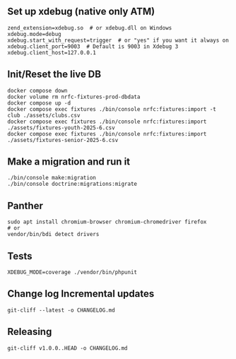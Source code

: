 ## Set up xdebug (native only ATM)

```shell
zend_extension=xdebug.so  # or xdebug.dll on Windows
xdebug.mode=debug
xdebug.start_with_request=trigger  # or "yes" if you want it always on
xdebug.client_port=9003  # Default is 9003 in Xdebug 3
xdebug.client_host=127.0.0.1
```

## Init/Reset the live DB

```shell
docker compose down
docker volume rm nrfc-fixtures-prod-dbdata
docker compose up -d
docker compose exec fixtures ./bin/console nrfc:fixtures:import -t club ./assets/clubs.csv
docker compose exec fixtures ./bin/console nrfc:fixtures:import ./assets/fixtures-youth-2025-6.csv
docker compose exec fixtures ./bin/console nrfc:fixtures:import ./assets/fixtures-senior-2025-6.csv
```

## Make a migration and run it

```shell
./bin/console make:migration
./bin/console doctrine:migrations:migrate
```

## Panther

```shell
sudo apt install chromium-browser chromium-chromedriver firefox
# or
vendor/bin/bdi detect drivers
```

## Tests

```shell
XDEBUG_MODE=coverage ./vendor/bin/phpunit
```

## Change log Incremental updates

```
git-cliff --latest -o CHANGELOG.md
```

## Releasing

```
git-cliff v1.0.0..HEAD -o CHANGELOG.md

```
